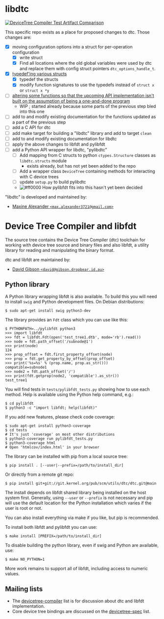# libdtc

[![DeviceTree Compiler Test Artifact Comparison](https://github.com/MaxTheMooshroom/dtc/actions/workflows/c-cpp.yml/badge.svg?branch=1.8.0)](https://github.com/MaxTheMooshroom/dtc/actions/workflows/c-cpp.yml)

This specific repo exists as a place for proposed changes to dtc. Those changes are:
- [X] moving configuration options into a struct for per-operation configuration
  - [X] write struct
  - [X] Find all locations where the old global variables were used by dtc and replace them with config struct pointers `dtc_options_handle_t`. 
- [X] [typedef'ing various structs](https://github.com/MaxTheMooshroom/dtc/pull/1)
  - [X] typedef the structs
  - [X] modify function signatures to use the typedefs instead of `struct x` or `struct x *y`
- [ ] [altering some functions so that the upcoming API implementation isn't built on the assumption of being a one-and-done program](https://github.com/MaxTheMooshroom/dtc/issues/3)
  - WIP ; started already because some parts of the previous step bled into this one
- [ ] add to and modify existing documentation for the functions updated as a part of the previous step
- [ ] add a C API for dtc
- [ ] add make target for building a "libdtc" library and add to target `clean`
- [ ] add to and modify existing documentation for libdtc
- [ ] apply the above changes to libfdt and pylibfdt
- [ ] add a Python API wrapper for libdtc, "pylibdtc"
  - [ ] Add mapping from C structs to python `ctypes.Structure` classes as `libdtc.structs` module
    - exists already, but has not yet been added to the repo
  - [ ] Add a wrapper class `DeviceTree` containing methods for interacting with C device trees
  - [ ] update `setup.py` to build pylibdtc
  - ![#ff0000](https://placehold.co/15x15/ff0000/ff0000.png) How pylibfdt fits into this hasn't yet been decided

"libdtc" is developed and maintained by:

* [Maxine Alexander `<max.alexander3721@gmail.com>`](mailto:max.alexander3721@gmail.com)


# Device Tree Compiler and libfdt

The source tree contains the Device Tree Compiler (dtc) toolchain for
working with device tree source and binary files and also libfdt, a
utility library for reading and manipulating the binary format.

dtc and libfdt are maintained by:

* [David Gibson `<david@gibson.dropbear.id.au>`](mailto:david@gibson.dropbear.id.au)


## Python library

A Python library wrapping libfdt is also available. To build this you
will need to install `swig` and Python development files. On Debian
distributions:

```
$ sudo apt-get install swig python3-dev
```

The library provides an `Fdt` class which you can use like this:

```
$ PYTHONPATH=../pylibfdt python3
>>> import libfdt
>>> fdt = libfdt.Fdt(open('test_tree1.dtb', mode='rb').read())
>>> node = fdt.path_offset('/subnode@1')
>>> print(node)
124
>>> prop_offset = fdt.first_property_offset(node)
>>> prop = fdt.get_property_by_offset(prop_offset)
>>> print('%s=%s' % (prop.name, prop.as_str()))
compatible=subnode1
>>> node2 = fdt.path_offset('/')
>>> print(fdt.getprop(node2, 'compatible').as_str())
test_tree1
```

You will find tests in `tests/pylibfdt_tests.py` showing how to use each
method. Help is available using the Python help command, e.g.:

```
$ cd pylibfdt
$ python3 -c "import libfdt; help(libfdt)"
```

If you add new features, please check code coverage:

```
$ sudo apt-get install python3-coverage
$ cd tests
# It's just 'coverage' on most other distributions
$ python3-coverage run pylibfdt_tests.py
$ python3-coverage html
# Open 'htmlcov/index.html' in your browser
```

The library can be installed with pip from a local source tree:

```
$ pip install . [--user|--prefix=/path/to/install_dir]
```

Or directly from a remote git repo:

```
$ pip install git+git://git.kernel.org/pub/scm/utils/dtc/dtc.git@main
```

The install depends on libfdt shared library being installed on the
host system first. Generally, using `--user` or `--prefix` is not
necessary and pip will use the default location for the Python
installation which varies if the user is root or not.

You can also install everything via make if you like, but pip is
recommended.

To install both libfdt and pylibfdt you can use:

```
$ make install [PREFIX=/path/to/install_dir]
```

To disable building the python library, even if swig and Python are available,
use:

```
$ make NO_PYTHON=1
```

More work remains to support all of libfdt, including access to numeric
values.

## Mailing lists

* The [devicetree-compiler](mailto:devicetree-compiler@vger.kernel.org)
  list is for discussion about dtc and libfdt implementation.
* Core device tree bindings are discussed on the
  [devicetree-spec](mailto:devicetree-spec@vger.kernel.org) list.

